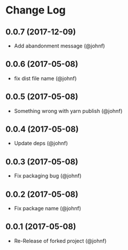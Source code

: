 # Change Log

## 0.0.7 (2017-12-09)

* Add abandonment message (@johnf)

## 0.0.6 (2017-05-08)

* fix dist file name (@johnf)

## 0.0.5 (2017-05-08)

* Something wrong with yarn publish (@johnf)

## 0.0.4 (2017-05-08)

* Update deps (@johnf)

## 0.0.3 (2017-05-08)

* Fix packaging bug (@johnf)

## 0.0.2 (2017-05-08)

* Fix package name (@johnf)

## 0.0.1 (2017-05-08)

* Re-Release of forked project (@johnf)

